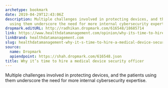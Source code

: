 ```yaml
---
archetype: bookmark
date: 2019-04-29T12:43:06Z
description: Multiple challenges involved in protecting devices, and the patients
  using them underscore the need for more internal cybersecurity expertise.
dropmark.editURL: http://radhikan.dropmark.com/616548/18685714
link: https://www.healthdatamanagement.com/opinion/why-its-time-to-hire-a-medical-device-security-officer
linkBrand: healthdatamanagement.com
slug: healthdatamanagement-why-it-s-time-to-hire-a-medical-device-security-officer
source:
  name: Dropmark
  apiendpoint: https://shah.dropmark.com/616548.json
title: Why it’s time to hire a medical device security officer
---
```

Multiple challenges involved in protecting devices, and the patients using them underscore the need for more internal cybersecurity expertise.